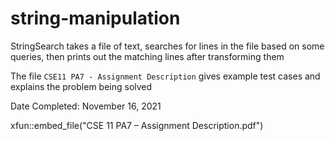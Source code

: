 # string-manipulation
StringSearch takes a file of text, searches for lines in the file based on some queries, then prints out the matching lines after transforming them

The file `CSE11 PA7 - Assignment Description` gives example test cases and explains the problem being solved

Date Completed: November 16, 2021

xfun::embed_file("CSE 11 PA7 – Assignment Description.pdf")
